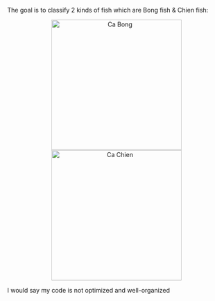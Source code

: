 The goal is to classify 2 kinds of fish which are Bong fish & Chien fish:
<p align="center">
  <img src="https://github.com/user-attachments/assets/de3b3b13-2444-433e-86d5-3b25f1a10cc9" alt="Ca Bong" width="300"/>
  <img src="https://github.com/user-attachments/assets/301dd715-26d4-4806-9ff8-631f553498ff" alt="Ca Chien" width="300"/>
</p>
I would say my code is not optimized and well-organized
